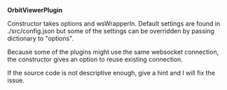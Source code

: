 
**OrbitViewerPlugin**

Constructor takes options and wsWrapperIn. Default settings are found in
./src/config.json but some of the settings can be overridden by passing
dictionary to "options".

Because some of the plugins might use the same websocket connection, the
constructor gives an option to reuse existing connection.

If the source code is not descriptive enough, give a hint and I will fix the
issue.

